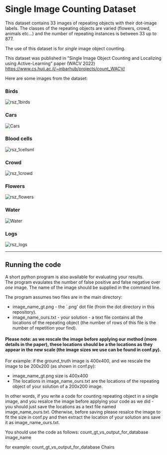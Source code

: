 # Single Image Counting Dataset

This dataset contains 33 images of repeating objects with their dot-image labels.
The classes of the repeating objects are varied (flowers, crowd, animals etc...) and the number of repeating instances is between 33 up to 877.

The use of this dataset is for *single* image object counting.

This dataset was published in "Single Image Object Counting and Localizing using Active-Learning" paper (WACV 2022)
https://www.cs.huji.ac.il/~inbarhub/projects/count_WACV/


Here are some images from the dataset: <br>
### **Birds**
![rsz_1birds](https://user-images.githubusercontent.com/11428415/141969128-55921426-3765-4c3d-9020-986f34b61d3f.png)

### **Cars**
![Cars](https://user-images.githubusercontent.com/11428415/141969357-a8a28d77-0685-4e8e-a3fa-5150489100d3.png)

### **Blood cells**
![rsz_1cellsml](https://user-images.githubusercontent.com/11428415/141969509-fbf21d4e-b339-4b6d-80fa-a569e33f5017.png)

### **Crowd**
![rsz_1crowd](https://user-images.githubusercontent.com/11428415/141969625-e9d674e5-db76-47a2-a11b-6aaabced993c.png)

### **Flowers**
![rsz_flowers](https://user-images.githubusercontent.com/11428415/141969821-3996a9d6-da3d-494b-953f-41dcf2d6eb56.png)

### **Water**
![Water](https://user-images.githubusercontent.com/11428415/141969852-3ac8a53c-a147-4ad9-a5e2-83a3518445a7.png)

### **Logs**
![rsz_logs](https://user-images.githubusercontent.com/11428415/141970053-3c8fac1e-d37f-411f-bada-67b830966fb8.png)

------------------------------------------------------------------------------------------------------------------------------------------------
## Running the code

A short python program is also available for evaluating your results. </br>
The program evaulates the number of false positive and false negative over *one* image. The name of the image should be supplied in the command line. </br>

The program assumes two files are in the main directory:
- image_name_gt.png - the `.png' dot file (from the dot directory in this repository).
- image_name_ours.txt - your solution -  a text file contains all the locations of the repeating object (the number of rows of this file is the number of repetition your find).
 
#### Please note: as we rescale the image before applying our method (more details in the paper), these locations should be a the locations as they appear in the new scale (the image sizes we use can be found in conf.py).

For example: if the ground_truth image is 400x400, and we rescale the image to be 200x200 (as shown in conf.py):
* image_name_gt.png size is 400x400
* The locations in image_name_ours.txt are the locations of the repeating object of your solution of a 200x200 image.

In other words, if you write a code for counting repeating object in a single image, and you resalce the image before applying your code as we did - you should just save the locations as a text file named image_name_ours.txt. Otherwise, before saving please resalce the image to fit the size in conf.py and then extract the location of your solution ans save it as image_name_ours.txt.

You should use the code as follows:
count_gt_vs_output_for_database image_name

for example:
count_gt_vs_output_for_database Chairs

